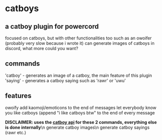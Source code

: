 # catboys
## a catboy plugin for powercord

focused on catboys, but with other functionalities too such as an owoifer (probably very slow because i wrote it)
can generate images of catboys in discord, what more could you want?

## commands
'catboy' - generates an image of a catboy, the main feature of this plugin
'saying' - generates a catboy saying such as 'rawr' or 'uwu'



## features
owoify
add kaomoji/emoticons to the end of messages
let everybody know you like catboys (append "i like catboys btw" to the end of every message

**DISCLAIMER: uses the [catboy api](https://catboys.com/api) for these 2 commands, everything else is done internally**\n
generate catboy images\n
generate catboy sayings (rawr etc.)
